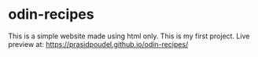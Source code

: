 # odin-recipes
This is a simple website made using html only. This is my first project.
Live preview at: https://prasidpoudel.github.io/odin-recipes/
